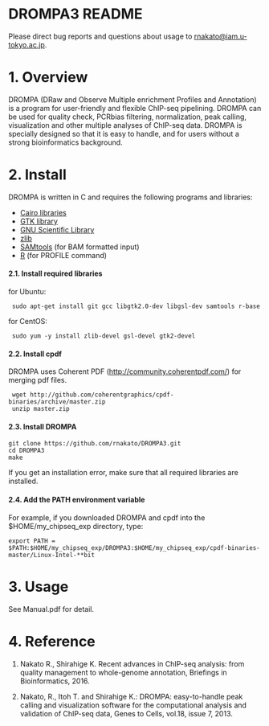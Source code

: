 # DROMPA3 README

Please direct bug reports and questions about usage to rnakato@iam.u-tokyo.ac.jp.

# 1. Overview
DROMPA (DRaw and Observe Multiple enrichment Profiles and Annotation) is a program for user-friendly and flexible ChIP-seq pipelining. DROMPA can be used for quality check, PCRbias filtering, normalization, peak calling, visualization and other multiple analyses of ChIP-seq data. DROMPA is specially designed so that it is easy to handle, and for users without a strong bioinformatics background.

# 2. Install
DROMPA is written in C and requires the following programs and libraries:
* [Cairo libraries](http://www.cairographics.org/)
* [GTK library](http://www.gtk.org/)
* [GNU Scientific Library](http://www.gnu.org/software/gsl/)
* [zlib](http://www.zlib.net/)
* [SAMtools](http://samtools.sourceforge.net/) (for BAM formatted input)
* [R](http://www.r-project.org/) (for PROFILE command)

#### 2.1. Install required libraries
for Ubuntu:

     sudo apt-get install git gcc libgtk2.0-dev libgsl-dev samtools r-base
 
for CentOS:

     sudo yum -y install zlib-devel gsl-devel gtk2-devel

#### 2.2. Install cpdf
 DROMPA uses Coherent PDF (http://community.coherentpdf.com/) for merging pdf files.
 
     wget http://github.com/coherentgraphics/cpdf-binaries/archive/master.zip
     unzip master.zip
    
#### 2.3. Install DROMPA
    git clone https://github.com/rnakato/DROMPA3.git
    cd DROMPA3
    make

If you get an installation error, make sure that all required libraries are installed.

#### 2.4. Add the PATH environment variable
For example, if you downloaded DROMPA and cpdf into the $HOME/my_chipseq_exp directory, type:

    export PATH = $PATH:$HOME/my_chipseq_exp/DROMPA3:$HOME/my_chipseq_exp/cpdf-binaries-master/Linux-Intel-**bit


# 3. Usage
 See Manual.pdf for detail.

# 4. Reference
1. Nakato R., Shirahige K. Recent advances in ChIP-seq analysis: from quality management to whole-genome annotation, Briefings in Bioinformatics, 2016.

2. Nakato, R., Itoh T. and Shirahige K.: DROMPA: easy-to-handle peak calling and visualization software for the computational analysis and validation of ChIP-seq data, Genes to Cells, vol.18, issue 7, 2013.
